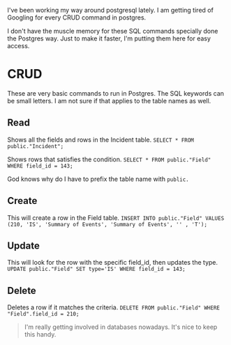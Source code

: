 I've been working my way around postgresql lately. I am getting tired of Googling for every CRUD command in postgres. 

I don't have the muscle memory for these SQL commands specially done the Postgres way. Just to make it faster, I'm putting them here for easy access.

# CRUD

These are very basic commands to run in Postgres. The SQL keywords can be small letters. I am not sure if that applies to the table names as well.

## Read

Shows all the fields and rows in the Incident table.
`SELECT * FROM public."Incident";`

Shows rows that satisfies the condition.
`SELECT * FROM public."Field" WHERE field_id = 143;`

God knows why do I have to prefix the table name with `public.`  

## Create

This will create a row in the Field table.
`INSERT INTO public."Field" VALUES (210, 'IS', 'Summary of Events', 'Summary of Events', '' , 'T');`

## Update 

This will look for the row with the specific field_id, then updates the type.
`UPDATE public."Field" SET type='IS' WHERE field_id = 143;`

## Delete

Deletes a row if it matches the criteria.
`DELETE FROM public."Field" WHERE "Field".field_id = 210;`

> I'm really getting involved in databases nowadays. It's nice to keep this handy. 